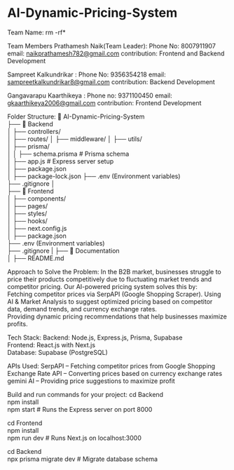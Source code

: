# AI-Dynamic-Pricing-System
Team Name: rm -rf*

Team Members
Prathamesh Naik(Team Leader): Phone No: 8007911907
                              email: naikprathamesh782@gmail.com
                              contribution: Frontend and Backend Development
                              
Sampreet Kalkundrikar       : Phone No: 9356354218
                              email: sampreetkalkundrikar8@gmail.com
                              contribution: Backend Development
                              
Gangavarapu Kaarthikeya     : Phone no: 9371100450
                              email: gkaarthikeya2006@gmail.com
                              contribution: Frontend Development

Folder Structure:
📂 AI-Dynamic-Pricing-System  
 ├── 📂 Backend  
 │   ├── controllers/  
 │   ├── routes/
 │   ├── middleware/
 │   ├── utils/  
 │   ├── prisma/  
 │   │   ├── schema.prisma    # Prisma schema  
 │   ├── app.js            # Express server setup  
 │   ├── package.json  
 │   ├── package-lock.json
 ├── .env (Environment variables)  
 ├── .gitignore
 │  
 ├── 📂 Frontend  
 │   ├── components/  
 │   ├── pages/  
 │   ├── styles/  
 │   ├── hooks/  
 │   ├── next.config.js  
 │   ├── package.json  
 ├── .env (Environment variables)  
 ├── .gitignore
 |
 ├── 📂 Documentation  
 │   ├── README.md  

Approach to Solve the Problem:
In the B2B market, businesses struggle to price their products competitively due to fluctuating market trends and competitor pricing. Our AI-powered pricing system solves this by:
<br>
Fetching competitor prices via SerpAPI (Google Shopping Scraper).
Using AI & Market Analysis to suggest optimized pricing based on competitor data, demand trends, and currency exchange rates.
<br>
Providing dynamic pricing recommendations that help businesses maximize profits.


Tech Stack:
Backend: Node.js, Express.js, Prisma, Supabase
<br>
Frontend: React.js with Next.js
<br>
Database: Supabase (PostgreSQL)

APIs Used:
SerpAPI – Fetching competitor prices from Google Shopping
<br>
Exchange Rate API – Converting prices based on currency exchange rates
<br>
gemini AI – Providing price suggestions to maximize profit


Build and run commands for your project:
cd Backend
<br>
npm install
<br>
npm start  # Runs the Express server on port 8000

cd Frontend
<br>
npm install
<br>
npm run dev  # Runs Next.js on localhost:3000

cd Backend
<br>
npx prisma migrate dev  # Migrate database schema





  
